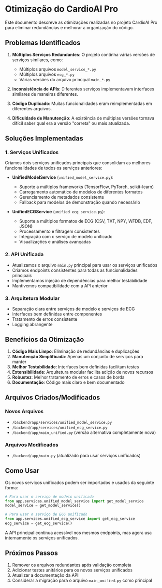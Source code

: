 # Otimização do CardioAI Pro

Este documento descreve as otimizações realizadas no projeto CardioAI Pro para eliminar redundâncias e melhorar a organização do código.

## Problemas Identificados

1. **Múltiplos Serviços Redundantes**: O projeto continha várias versões de serviços similares, como:
   - Múltiplos arquivos `model_service_*.py`
   - Múltiplos arquivos `ecg_*.py`
   - Várias versões do arquivo principal `main_*.py`

2. **Inconsistência de APIs**: Diferentes serviços implementavam interfaces similares de maneiras diferentes.

3. **Código Duplicado**: Muitas funcionalidades eram reimplementadas em diferentes arquivos.

4. **Dificuldade de Manutenção**: A existência de múltiplas versões tornava difícil saber qual era a versão "correta" ou mais atualizada.

## Soluções Implementadas

### 1. Serviços Unificados

Criamos dois serviços unificados principais que consolidam as melhores funcionalidades de todos os serviços anteriores:

- **UnifiedModelService** (`unified_model_service.py`):
  - Suporte a múltiplos frameworks (TensorFlow, PyTorch, scikit-learn)
  - Carregamento automático de modelos de diferentes formatos
  - Gerenciamento de metadados consistente
  - Fallback para modelos de demonstração quando necessário

- **UnifiedECGService** (`unified_ecg_service.py`):
  - Suporte a múltiplos formatos de ECG (CSV, TXT, NPY, WFDB, EDF, JSON)
  - Processamento e filtragem consistentes
  - Integração com o serviço de modelo unificado
  - Visualizações e análises avançadas

### 2. API Unificada

- Atualizamos o arquivo `main.py` principal para usar os serviços unificados
- Criamos endpoints consistentes para todas as funcionalidades principais
- Implementamos injeção de dependências para melhor testabilidade
- Mantivemos compatibilidade com a API anterior

### 3. Arquitetura Modular

- Separação clara entre serviços de modelo e serviços de ECG
- Interfaces bem definidas entre componentes
- Tratamento de erros consistente
- Logging abrangente

## Benefícios da Otimização

1. **Código Mais Limpo**: Eliminação de redundâncias e duplicações
2. **Manutenção Simplificada**: Apenas um conjunto de serviços para manter
3. **Melhor Testabilidade**: Interfaces bem definidas facilitam testes
4. **Extensibilidade**: Arquitetura modular facilita adição de novos recursos
5. **Robustez**: Melhor tratamento de erros e casos de borda
6. **Documentação**: Código mais claro e bem documentado

## Arquivos Criados/Modificados

### Novos Arquivos
- `/backend/app/services/unified_model_service.py`
- `/backend/app/services/unified_ecg_service.py`
- `/backend/app/main_unified.py` (versão alternativa completamente nova)

### Arquivos Modificados
- `/backend/app/main.py` (atualizado para usar serviços unificados)

## Como Usar

Os novos serviços unificados podem ser importados e usados da seguinte forma:

```python
# Para usar o serviço de modelo unificado
from app.services.unified_model_service import get_model_service
model_service = get_model_service()

# Para usar o serviço de ECG unificado
from app.services.unified_ecg_service import get_ecg_service
ecg_service = get_ecg_service()
```

A API principal continua acessível nos mesmos endpoints, mas agora usa internamente os serviços unificados.

## Próximos Passos

1. Remover os arquivos redundantes após validação completa
2. Adicionar testes unitários para os novos serviços unificados
3. Atualizar a documentação da API
4. Considerar a migração para o arquivo `main_unified.py` como principal